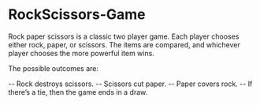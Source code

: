 # RockScissors-Game
Rock paper scissors is a classic two player game. Each player chooses either rock, paper, or scissors. The items are compared, and whichever player chooses the more powerful item wins.

The possible outcomes are:

-- Rock destroys scissors.
-- Scissors cut paper.
-- Paper covers rock.
-- If there’s a tie, then the game ends in a draw.
